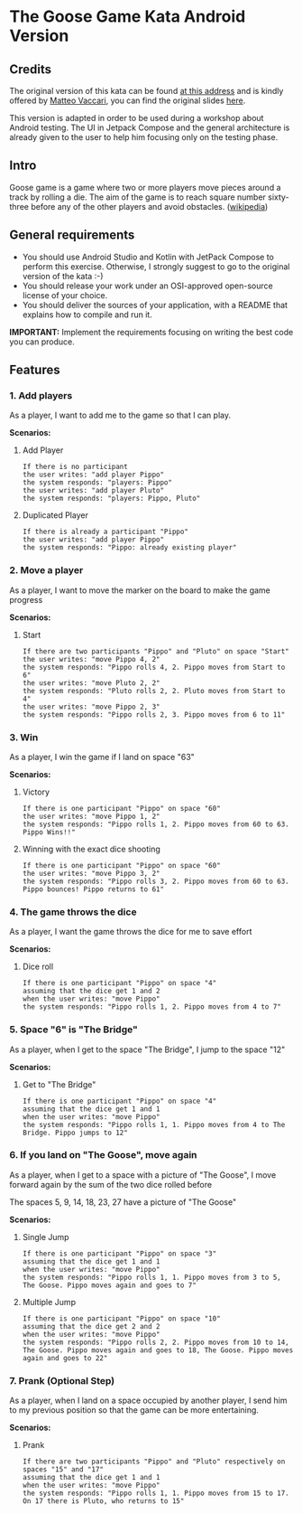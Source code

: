 # The Goose Game Kata Android Version

## Credits

The original version of this kata can be found [at this address](https://github.com/xpeppers/goose-game-kata) and is kindly offered  by [Matteo Vaccari](https://github.com/xpmatteo), you can find the original slides [here](https://www.slideshare.net/pierodibello/il-dilettevole-giuoco-delloca-coding-dojo).

This version is adapted in order to be used during a workshop about Android testing. The UI in Jetpack Compose and the general architecture is already given to the user to help him focusing only on the testing phase.

## Intro

Goose game is a game where two or more players move pieces around a track by rolling a die. The aim of the game is to reach square number sixty-three before any of the other players and avoid obstacles. ([wikipedia](https://en.wikipedia.org/wiki/Game_of_the_Goose))

## General requirements
- You should use Android Studio and Kotlin with JetPack Compose to perform this exercise. Otherwise, I strongly suggest to go to the original version of the kata :-)
- You should release your work under an OSI-approved open-source license of your choice.
- You should deliver the sources of your application, with a README that explains how to compile and run it.

**IMPORTANT:** Implement the requirements focusing on writing the best code you can produce.

## Features

### 1. Add players
As a player, I want to add me to the game so that I can play.

**Scenarios:**
1. Add Player
   ```cucumber
   If there is no participant
   the user writes: "add player Pippo"
   the system responds: "players: Pippo"
   the user writes: "add player Pluto"
   the system responds: "players: Pippo, Pluto"
   ```

2. Duplicated Player
   ```cucumber
   If there is already a participant "Pippo"
   the user writes: "add player Pippo"
   the system responds: "Pippo: already existing player"
   ```

### 2. Move a player
As a player, I want to move the marker on the board to make the game progress

**Scenarios:**
1. Start
   ```cucumber
   If there are two participants "Pippo" and "Pluto" on space "Start"
   the user writes: "move Pippo 4, 2"
   the system responds: "Pippo rolls 4, 2. Pippo moves from Start to 6"
   the user writes: "move Pluto 2, 2"
   the system responds: "Pluto rolls 2, 2. Pluto moves from Start to 4"
   the user writes: "move Pippo 2, 3"
   the system responds: "Pippo rolls 2, 3. Pippo moves from 6 to 11"
   ```

### 3. Win
As a player, I win the game if I land on space "63"

**Scenarios:**
1. Victory
   ```cucumber
   If there is one participant "Pippo" on space "60"
   the user writes: "move Pippo 1, 2"
   the system responds: "Pippo rolls 1, 2. Pippo moves from 60 to 63. Pippo Wins!!"
   ```

2. Winning with the exact dice shooting
   ```cucumber
   If there is one participant "Pippo" on space "60"
   the user writes: "move Pippo 3, 2"
   the system responds: "Pippo rolls 3, 2. Pippo moves from 60 to 63. Pippo bounces! Pippo returns to 61"
   ```
### 4. The game throws the dice
As a player, I want the game throws the dice for me to save effort

**Scenarios:**
1. Dice roll
   ```cucumber
   If there is one participant "Pippo" on space "4"
   assuming that the dice get 1 and 2
   when the user writes: "move Pippo"
   the system responds: "Pippo rolls 1, 2. Pippo moves from 4 to 7"
   ```

### 5. Space "6" is "The Bridge"
As a player, when I get to the space "The Bridge", I jump to the space "12"

**Scenarios:**
1. Get to "The Bridge"
   ```cucumber
   If there is one participant "Pippo" on space "4"
   assuming that the dice get 1 and 1
   when the user writes: "move Pippo"
   the system responds: "Pippo rolls 1, 1. Pippo moves from 4 to The Bridge. Pippo jumps to 12"
   ```

### 6. If you land on "The Goose", move again
As a player, when I get to a space with a picture of "The Goose", I move forward again by the sum of the two dice rolled before

The spaces 5, 9, 14, 18, 23, 27 have a picture of "The Goose"

**Scenarios:**
1. Single Jump
   ```cucumber
   If there is one participant "Pippo" on space "3"
   assuming that the dice get 1 and 1
   when the user writes: "move Pippo"
   the system responds: "Pippo rolls 1, 1. Pippo moves from 3 to 5, The Goose. Pippo moves again and goes to 7"
   ```

2. Multiple Jump
   ```cucumber
   If there is one participant "Pippo" on space "10"
   assuming that the dice get 2 and 2
   when the user writes: "move Pippo"
   the system responds: "Pippo rolls 2, 2. Pippo moves from 10 to 14, The Goose. Pippo moves again and goes to 18, The Goose. Pippo moves again and goes to 22"
   ```

### 7. Prank (Optional Step)
As a player, when I land on a space occupied by another player, I send him to my previous position so that the game can be more entertaining.

**Scenarios:**
1. Prank
   ```cucumber
   If there are two participants "Pippo" and "Pluto" respectively on spaces "15" and "17"
   assuming that the dice get 1 and 1
   when the user writes: "move Pippo"
   the system responds: "Pippo rolls 1, 1. Pippo moves from 15 to 17. On 17 there is Pluto, who returns to 15"
   ```